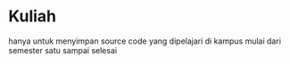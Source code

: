 # Kuliah
hanya untuk menyimpan source code yang dipelajari di kampus mulai dari semester satu sampai selesai
